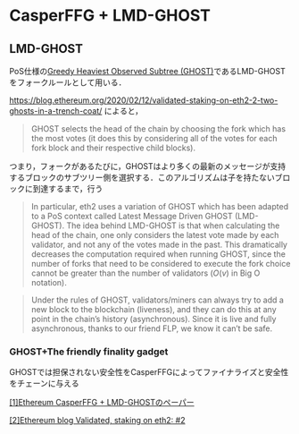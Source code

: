 # CasperFFG + LMD-GHOST

## LMD-GHOST
PoS仕様の[Greedy Heaviest Observed Subtree (GHOST)](https://eprint.iacr.org/2013/881.pdf)であるLMD-GHOSTをフォークルールとして用いる．

https://blog.ethereum.org/2020/02/12/validated-staking-on-eth2-2-two-ghosts-in-a-trench-coat/
によると，
 > GHOST selects the head of the chain by choosing the fork which has the most votes (it does this by considering all of the votes for each fork block and their respective child blocks).

つまり，フォークがあるたびに，GHOSTはより多くの最新のメッセージが支持するブロックのサブツリー側を選択する．このアルゴリズムは子を持たないブロックに到達するまで，行う

> In particular, eth2 uses a variation of GHOST which has been adapted to a PoS context called Latest Message Driven GHOST (LMD-GHOST). The idea behind LMD-GHOST is that when calculating the head of the chain, one only considers the latest vote made by each validator, and not any of the votes made in the past. This dramatically decreases the computation required when running GHOST, since the number of forks that need to be considered to execute the fork choice cannot be greater than the number of validators ($O(v)$ in Big O notation). 

> Under the rules of GHOST, validators/miners can always try to add a new block to the blockchain (liveness), and they can do this at any point in the chain’s history (asynchronous). Since it is live and fully asynchronous, thanks to our friend FLP, we know it can’t be safe.

### GHOST+The friendly finality gadget
GHOSTでは担保されない安全性をCasperFFGによってファイナライズと安全性をチェーンに与える

[[1]Ethereum CasperFFG + LMD-GHOSTのペーパー](https://github.com/ethereum/research/blob/master/papers/ffg%2Bghost/paper.pdf)

[[2]Ethereum blog Validated, staking on eth2: #2](https://blog.ethereum.org/2020/02/12/validated-staking-on-eth2-2-two-ghosts-in-a-trench-coat/)